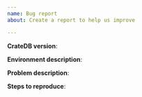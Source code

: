 ```yaml
---
name: Bug report
about: Create a report to help us improve

---
```



**CrateDB version**:


**Environment description**:

<!-- 

 - JVM version: java -version 
 - Kernel: uname -a
 - Distribution: cat /etc/os-release
 - Docker: docker \-\-version
 - Number of nodes; Please mention special master/data/client node configuration

-->

**Problem description**:

<!-- 
Please include relevant logs and error messages or stacktraces if possible.
If there are memory issues please provide the garbage collection log file if
possible.

-->

**Steps to reproduce**:

<!-- please include table schema & some sample records if possible -->
